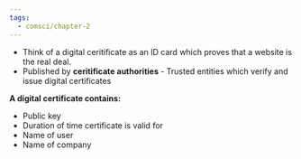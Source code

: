 ```yaml
---
tags:
  - comsci/chapter-2
---
```


- Think of a digital ceritificate as an ID card which proves that a website is the real deal.
- Published by **ceritificate authorities** - Trusted entities which verify and issue digital certificates

**A digital certificate contains:**
- Public key
- Duration of time certificate is valid for
- Name of user
- Name of company